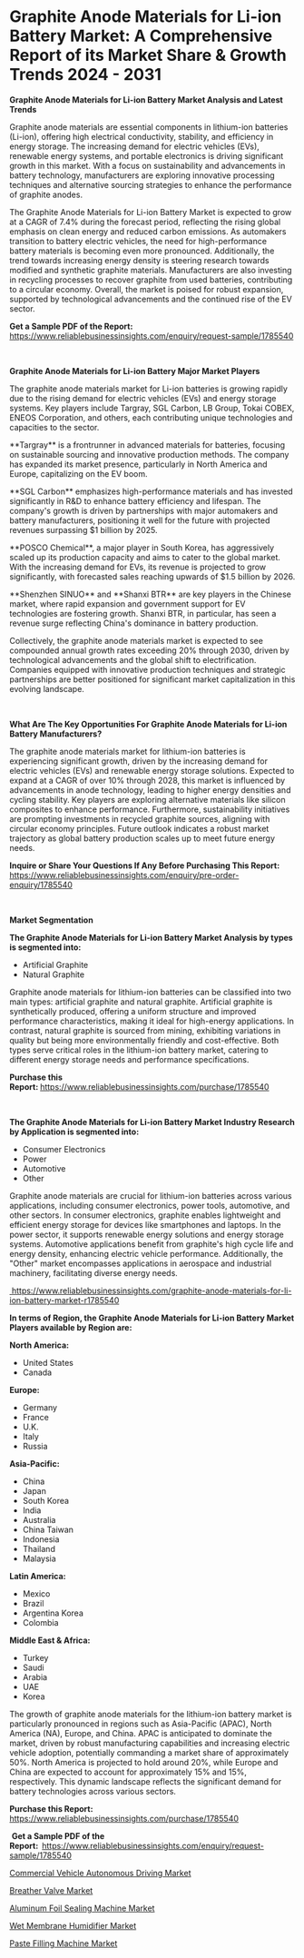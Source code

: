 <p><h1>Graphite Anode Materials for Li-ion Battery Market: A Comprehensive Report of its Market Share & Growth Trends 2024 - 2031</h1></p><p><strong>Graphite Anode Materials for Li-ion Battery Market Analysis and Latest Trends</strong></p>
<p><p>Graphite anode materials are essential components in lithium-ion batteries (Li-ion), offering high electrical conductivity, stability, and efficiency in energy storage. The increasing demand for electric vehicles (EVs), renewable energy systems, and portable electronics is driving significant growth in this market. With a focus on sustainability and advancements in battery technology, manufacturers are exploring innovative processing techniques and alternative sourcing strategies to enhance the performance of graphite anodes.</p><p>The Graphite Anode Materials for Li-ion Battery Market is expected to grow at a CAGR of 7.4% during the forecast period, reflecting the rising global emphasis on clean energy and reduced carbon emissions. As automakers transition to battery electric vehicles, the need for high-performance battery materials is becoming even more pronounced. Additionally, the trend towards increasing energy density is steering research towards modified and synthetic graphite materials. Manufacturers are also investing in recycling processes to recover graphite from used batteries, contributing to a circular economy. Overall, the market is poised for robust expansion, supported by technological advancements and the continued rise of the EV sector.</p></p>
<p><strong>Get a Sample PDF of the Report:&nbsp;</strong> <a href="https://www.reliablebusinessinsights.com/enquiry/request-sample/1785540?utm_campaign=1837&utm_medium=2&utm_source=Github&utm_content=ia&utm_term=18122024&utm_id=graphite-anode-materials-for-li-ion-battery">https://www.reliablebusinessinsights.com/enquiry/request-sample/1785540</a></p>
<p>&nbsp;</p>
<p><strong>Graphite Anode Materials for Li-ion Battery Major Market Players</strong></p>
<p><p>The graphite anode materials market for Li-ion batteries is growing rapidly due to the rising demand for electric vehicles (EVs) and energy storage systems. Key players include Targray, SGL Carbon, LB Group, Tokai COBEX, ENEOS Corporation, and others, each contributing unique technologies and capacities to the sector.</p><p>**Targray** is a frontrunner in advanced materials for batteries, focusing on sustainable sourcing and innovative production methods. The company has expanded its market presence, particularly in North America and Europe, capitalizing on the EV boom. </p><p>**SGL Carbon** emphasizes high-performance materials and has invested significantly in R&D to enhance battery efficiency and lifespan. The company's growth is driven by partnerships with major automakers and battery manufacturers, positioning it well for the future with projected revenues surpassing $1 billion by 2025.</p><p>**POSCO Chemical**, a major player in South Korea, has aggressively scaled up its production capacity and aims to cater to the global market. With the increasing demand for EVs, its revenue is projected to grow significantly, with forecasted sales reaching upwards of $1.5 billion by 2026.</p><p>**Shenzhen SINUO** and **Shanxi BTR** are key players in the Chinese market, where rapid expansion and government support for EV technologies are fostering growth. Shanxi BTR, in particular, has seen a revenue surge reflecting China's dominance in battery production.</p><p>Collectively, the graphite anode materials market is expected to see compounded annual growth rates exceeding 20% through 2030, driven by technological advancements and the global shift to electrification. Companies equipped with innovative production techniques and strategic partnerships are better positioned for significant market capitalization in this evolving landscape.</p></p>
<p>&nbsp;</p>
<p><strong>What Are The Key Opportunities For Graphite Anode Materials for Li-ion Battery Manufacturers?</strong></p>
<p><p>The graphite anode materials market for lithium-ion batteries is experiencing significant growth, driven by the increasing demand for electric vehicles (EVs) and renewable energy storage solutions. Expected to expand at a CAGR of over 10% through 2028, this market is influenced by advancements in anode technology, leading to higher energy densities and cycling stability. Key players are exploring alternative materials like silicon composites to enhance performance. Furthermore, sustainability initiatives are prompting investments in recycled graphite sources, aligning with circular economy principles. Future outlook indicates a robust market trajectory as global battery production scales up to meet future energy needs.</p></p>
<p><strong>Inquire or Share Your Questions If Any Before Purchasing This Report:</strong> <a href="https://www.reliablebusinessinsights.com/enquiry/pre-order-enquiry/1785540?utm_campaign=1837&utm_medium=2&utm_source=Github&utm_content=ia&utm_term=18122024&utm_id=graphite-anode-materials-for-li-ion-battery">https://www.reliablebusinessinsights.com/enquiry/pre-order-enquiry/1785540</a></p>
<p>&nbsp;</p>
<p><strong>Market Segmentation</strong></p>
<p><strong>The Graphite Anode Materials for Li-ion Battery Market Analysis by types is segmented into:</strong></p>
<p><ul><li>Artificial Graphite</li><li>Natural Graphite</li></ul></p>
<p><p>Graphite anode materials for lithium-ion batteries can be classified into two main types: artificial graphite and natural graphite. Artificial graphite is synthetically produced, offering a uniform structure and improved performance characteristics, making it ideal for high-energy applications. In contrast, natural graphite is sourced from mining, exhibiting variations in quality but being more environmentally friendly and cost-effective. Both types serve critical roles in the lithium-ion battery market, catering to different energy storage needs and performance specifications.</p></p>
<p><strong>Purchase this Report:&nbsp;</strong><a href="https://www.reliablebusinessinsights.com/purchase/1785540?utm_campaign=1837&utm_medium=2&utm_source=Github&utm_content=ia&utm_term=18122024&utm_id=graphite-anode-materials-for-li-ion-battery">https://www.reliablebusinessinsights.com/purchase/1785540</a></p>
<p>&nbsp;</p>
<p><strong>The Graphite Anode Materials for Li-ion Battery Market Industry Research by Application is segmented into:</strong></p>
<p><ul><li>Consumer Electronics</li><li>Power</li><li>Automotive</li><li>Other</li></ul></p>
<p><p>Graphite anode materials are crucial for lithium-ion batteries across various applications, including consumer electronics, power tools, automotive, and other sectors. In consumer electronics, graphite enables lightweight and efficient energy storage for devices like smartphones and laptops. In the power sector, it supports renewable energy solutions and energy storage systems. Automotive applications benefit from graphite's high cycle life and energy density, enhancing electric vehicle performance. Additionally, the "Other" market encompasses applications in aerospace and industrial machinery, facilitating diverse energy needs.</p></p>
<p><a href="https://www.reliablebusinessinsights.com/graphite-anode-materials-for-li-ion-battery-market-r1785540?utm_campaign=1837&utm_medium=2&utm_source=Github&utm_content=ia&utm_term=18122024&utm_id=graphite-anode-materials-for-li-ion-battery">&nbsp;https://www.reliablebusinessinsights.com/graphite-anode-materials-for-li-ion-battery-market-r1785540</a></p>
<p><strong>In terms of Region, the Graphite Anode Materials for Li-ion Battery Market Players available by Region are:</strong></p>
<p>
    <p> <strong> North America: </strong>
        <ul>
            <li>United States</li>
            <li>Canada</li>
        </ul>
        </p> 
    <p> <strong> Europe: </strong>
        <ul>
            <li>Germany</li>
            <li>France</li>
            <li>U.K.</li>
            <li>Italy</li>
            <li>Russia</li>
        </ul>
        </p> 
    <p> <strong> Asia-Pacific: </strong>
        <ul>
            <li>China</li>
            <li>Japan</li>
            <li>South Korea</li>
            <li>India</li>
            <li>Australia</li>
            <li>China Taiwan</li>
            <li>Indonesia</li>
            <li>Thailand</li>
            <li>Malaysia</li>
        </ul>
        </p> 
    <p> <strong> Latin America: </strong>
        <ul>
            <li>Mexico</li>
            <li>Brazil</li>
            <li>Argentina Korea</li>
            <li>Colombia</li>
        </ul>
        </p> 
    <p> <strong> Middle East & Africa: </strong>
        <ul>
            <li>Turkey</li>
            <li>Saudi</li>
            <li>Arabia</li>
            <li>UAE</li>
            <li>Korea</li>
        </ul>
    </p>
    </p>
<p><p>The growth of graphite anode materials for the lithium-ion battery market is particularly pronounced in regions such as Asia-Pacific (APAC), North America (NA), Europe, and China. APAC is anticipated to dominate the market, driven by robust manufacturing capabilities and increasing electric vehicle adoption, potentially commanding a market share of approximately 50%. North America is projected to hold around 20%, while Europe and China are expected to account for approximately 15% and 15%, respectively. This dynamic landscape reflects the significant demand for battery technologies across various sectors.</p></p>
<p><strong>Purchase this Report: </strong><a href="https://www.reliablebusinessinsights.com/purchase/1785540?utm_campaign=1837&utm_medium=2&utm_source=Github&utm_content=ia&utm_term=18122024&utm_id=graphite-anode-materials-for-li-ion-battery">https://www.reliablebusinessinsights.com/purchase/1785540</a></p>
<p>&nbsp;<strong>Get a Sample PDF of the Report:&nbsp;&nbsp;</strong><a href="https://www.reliablebusinessinsights.com/enquiry/request-sample/1785540?utm_campaign=1837&utm_medium=2&utm_source=Github&utm_content=ia&utm_term=18122024&utm_id=graphite-anode-materials-for-li-ion-battery">https://www.reliablebusinessinsights.com/enquiry/request-sample/1785540</a></p>
<p><strong></strong></p>
<p><p><a href="https://github.com/tona7vba/Market-Research-Report-List-1/blob/main/commercial-vehicle-autonomous-driving-market.md?utm_campaign=1837&utm_medium=2&utm_source=Github&utm_content=ia&utm_term=18122024&utm_id=graphite-anode-materials-for-li-ion-battery">Commercial Vehicle Autonomous Driving Market</a></p><p><a href="https://www.linkedin.com/pulse/evaluating-breather-valve-market-trends-growth-opportunities-id9cf?utm_campaign=1837&utm_medium=2&utm_source=Github&utm_content=ia&utm_term=18122024&utm_id=graphite-anode-materials-for-li-ion-battery">Breather Valve Market</a></p><p><a href="https://www.linkedin.com/pulse/aluminum-foil-sealing-machine-market-research-report-pertinent-xxznf?utm_campaign=1837&utm_medium=2&utm_source=Github&utm_content=ia&utm_term=18122024&utm_id=graphite-anode-materials-for-li-ion-battery">Aluminum Foil Sealing Machine Market</a></p><p><a href="https://www.linkedin.com/pulse/wet-membrane-humidifier-market-expected-continue-its-upward-kdozf?utm_campaign=1837&utm_medium=2&utm_source=Github&utm_content=ia&utm_term=18122024&utm_id=graphite-anode-materials-for-li-ion-battery">Wet Membrane Humidifier Market</a></p><p><a href="https://www.linkedin.com/pulse/global-paste-filling-machine-market-insights-growth-pricing-jdflf?utm_campaign=1837&utm_medium=2&utm_source=Github&utm_content=ia&utm_term=18122024&utm_id=graphite-anode-materials-for-li-ion-battery">Paste Filling Machine Market</a></p></p>